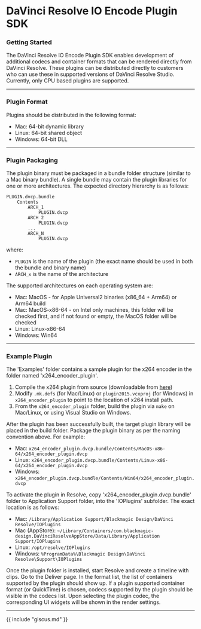 # DaVinci Resolve IO Encode Plugin SDK

### Getting Started

The DaVinci Resolve IO Encode Plugin SDK enables development of additional codecs and container formats that can be rendered directly from DaVinci Resolve. These plugins can be distributed directly to customers who can use these in supported versions of DaVinci Resolve Studio. Currently, only CPU based plugins are supported.

---

### Plugin Format

Plugins should be distributed in the following format:

* Mac: 64-bit dynamic library
* Linux: 64-bit shared object
* Windows: 64-bit DLL

---

### Plugin Packaging

The plugin binary must be packaged in a bundle folder structure (similar to a Mac binary bundle). A single bundle may contain the plugin libraries for one or more architectures. The expected directory hierarchy is as follows:

```
PLUGIN.dvcp.bundle
    Contents
        ARCH_1
            PLUGIN.dvcp
        ARCH_2
            PLUGIN.dvcp
        ...
        ARCH_N
            PLUGIN.dvcp
```

where:
* `PLUGIN` is the name of the plugin (the exact name should be used in both the bundle and binary name)
* `ARCH_x` is the name of the architecture

The supported architectures on each operating system are:
* Mac: MacOS - for Apple Universal2 binaries (x86_64 + Arm64) or Arm64 build
* Mac: MacOS-x86-64 - on Intel only machines, this folder will be checked first, and if not found or empty, the MacOS folder will be checked
* Linux: Linux-x86-64
* Windows: Win64

---

### Example Plugin

The 'Examples' folder contains a sample plugin for the x264 encoder in the folder named 'x264_encoder_plugin'.

1. Compile the x264 plugin from source (downloadable from [here](https://www.videolan.org/developers/x264.html))
2. Modify `.mk.defs` (for Mac/Linux) or `plugin2015.vcxproj` (for Windows) in `x264_encoder_plugin` to point to the location of x264 install path.
3. From the `x264_encoder_plugin` folder, build the plugin via `make` on Mac/Linux, or using Visual Studio on Windows.

After the plugin has been successfully built, the target plugin library will be placed in the build folder. Package the plugin binary as per the naming convention above.
For example:

* Mac: `x264_encoder_plugin.dvcp.bundle/Contents/MacOS-x86-64/x264_encoder_plugin.dvcp`
* Linux: `x264_encoder_plugin.dvcp.bundle/Contents/Linux-x86-64/x264_encoder_plugin.dvcp`
* Windows: `x264_encoder_plugin.dvcp.bundle/Contents/Win64/x264_encoder_plugin.dvcp`

To activate the plugin in Resolve, copy 'x264_encoder_plugin.dvcp.bundle' folder to Application Support folder, into the 'IOPlugins' subfolder. The exact location is as follows:

* Mac: `/Library/Application Support/Blackmagic Design/DaVinci Resolve/IOPlugins`
* Mac (AppStore): `~/Library/Containers/com.blackmagic-design.DaVinciResolveAppStore/Data/Library/Application Support/IOPlugins`
* Linux: `/opt/resolve/IOPlugins`
* Windows: `%ProgramData%\Blackmagic Design\DaVinci Resolve\Support\IOPlugins`

Once the plugin folder is installed, start Resolve and create a timeline with clips. Go to the Deliver page. In the format list, the list of containers supported by the plugin should show up. If a plugin supported container format (or QuickTime) is chosen, codecs supported by the plugin should be visible in the codecs list. Upon selecting the plugin codec, the corresponding UI widgets will be shown in the render settings.

---

{{ include "giscus.md" }}